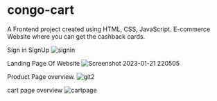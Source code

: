 # congo-cart
A Frontend project created using HTML, CSS, JavaScript. E-commerce Website where you can get the cashback cards.
  
Sign in SignUp
![signin](https://user-images.githubusercontent.com/99540875/213917048-2fe6f8df-ea21-4734-b087-355b53cb4352.png)


Landing Page Of Website
![Screenshot 2023-01-21 220505](https://user-images.githubusercontent.com/99540875/213877193-9c72edd7-fd66-4119-bd95-39d1dcf8d857.png)

Product Page overview.
![git2](https://user-images.githubusercontent.com/99540875/213916814-f188fa83-8693-4b76-b278-b3e5ce0bf3bd.png)

cart page overview
![cartpage](https://user-images.githubusercontent.com/99540875/213916887-a60e6e39-c8a1-4d8f-905e-ff3e406fa5e5.png)
